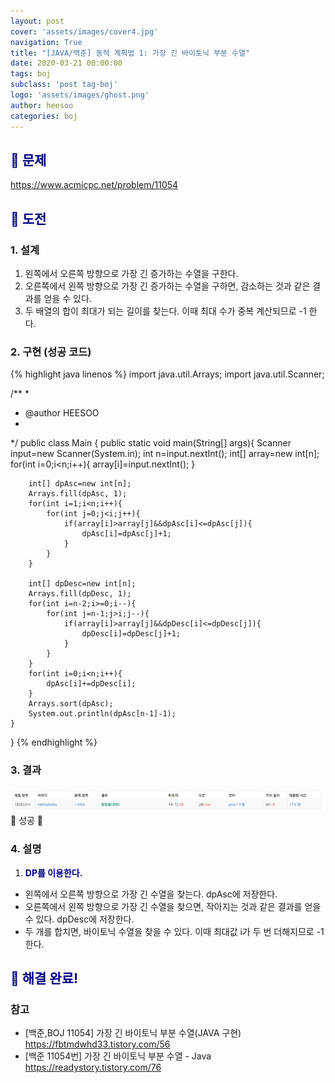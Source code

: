 ```yaml
---
layout: post
cover: 'assets/images/cover4.jpg'
navigation: True
title: "[JAVA/백준] 동적 계획법 1: 가장 긴 바이토닉 부분 수열"
date: 2020-03-21 00:00:00
tags: boj
subclass: 'post tag-boj'
logo: 'assets/images/ghost.png'
author: heesoo
categories: boj
---
```

## <span style="color:navy">👀 문제</span>
<https://www.acmicpc.net/problem/11054>

## <span style="color:navy">👊 도전</span>

### 1. 설계
1. 왼쪽에서 오른쪽 방향으로 가장 긴 증가하는 수열을 구한다.
2. 오른쪽에서 왼쪽 방향으로 가장 긴 증가하는 수열을 구하면, 감소하는 것과 같은 결과를 얻을 수 있다.
3. 두 배열의 합이 최대가 되는 길이를 찾는다. 이때 최대 수가 중복 계산되므로 -1 한다.

### 2. 구현 (성공 코드)
{% highlight java linenos %}
import java.util.Arrays;
import java.util.Scanner;

/**
 * 
 * @author HEESOO
 *
 */
public class Main {
	public static void main(String[] args){
		Scanner input=new Scanner(System.in);
		int n=input.nextInt();
		int[] array=new int[n];
		for(int i=0;i<n;i++){
			array[i]=input.nextInt();
		}
		
		int[] dpAsc=new int[n];
		Arrays.fill(dpAsc, 1);
		for(int i=1;i<n;i++){
			for(int j=0;j<i;j++){
				if(array[i]>array[j]&&dpAsc[i]<=dpAsc[j]){
					dpAsc[i]=dpAsc[j]+1;
				}
			}
		}
		
		int[] dpDesc=new int[n];
		Arrays.fill(dpDesc, 1);
		for(int i=n-2;i>=0;i--){
			for(int j=n-1;j>i;j--){
				if(array[i]>array[j]&&dpDesc[i]<=dpDesc[j]){
					dpDesc[i]=dpDesc[j]+1;
				}
			}
		}
		for(int i=0;i<n;i++){
			dpAsc[i]+=dpDesc[i];
		}
		Arrays.sort(dpAsc);
		System.out.println(dpAsc[n-1]-1);
	}
}
 {% endhighlight %}

### 3. 결과
![실행결과](./assets/images/200321_2.PNG)
🤟 성공 🤟  

### 4. 설명
1. **<span style="color:navy">DP를 이용한다.</span>**
- 왼쪽에서 오른쪽 방향으로 가장 긴 수열을 찾는다. dpAsc에 저장한다.
- 오른쪽에서 왼쪽 방향으로 가장 긴 수열을 찾으면, 작아지는 것과 같은 결과를 얻을 수 있다. dpDesc에 저장한다.
- 두 개를 합치면, 바이토닉 수열을 찾을 수 있다. 이때 최대값 i가 두 번 더해지므로 -1한다.

## <span style="color:navy">👏 해결 완료!</span>

### 참고
- [백준,BOJ 11054] 가장 긴 바이토닉 부분 수열(JAVA 구현) <https://fbtmdwhd33.tistory.com/56>
- [백준 11054번] 가장 긴 바이토닉 부분 수열 - Java <https://readystory.tistory.com/76>
